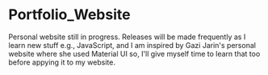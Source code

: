 # Portfolio_Website
Personal website still in progress. Releases will be made frequently as I learn new stuff e.g., JavaScript, and I am inspired by Gazi Jarin's personal website where she used Material UI so, I'll give myself time to learn that too before appying it to my website.


